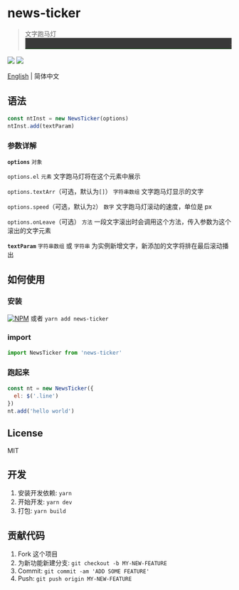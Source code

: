 # news-ticker
> 文字跑马灯
![](./newstickr.gif)

![](https://img.badgesize.io/gaoryrt/news-ticker/master/dist/newsTicker.js.svg)
![](https://img.badgesize.io/gaoryrt/news-ticker/master/dist/newsTicker.js.svg?compression=gzip)

[English](./README.md) | 简体中文

## 语法
```js
const ntInst = new NewsTicker(options)
ntInst.add(textParam)
```

### 参数详解
**`options`**
`对象`


`options.el`
`元素`
文字跑马灯将在这个元素中展示


`options.textArr`（可选，默认为`[]`）
`字符串数组`
文字跑马灯显示的文字


`options.speed`（可选，默认为`2`）
`数字`
文字跑马灯滚动的速度，单位是 px


`options.onLeave`（可选）
`方法`
一段文字滚出时会调用这个方法，传入参数为这个滚出的文字元素


**`textParam`**
`字符串数组` 或 `字符串`
为实例新增文字，新添加的文字将排在最后滚动播出

## 如何使用
### 安装
[![NPM](https://nodei.co/npm/news-ticker.png?compact=true)](https://nodei.co/npm/news-ticker/)
或者 `yarn add news-ticker`

### import
```javascript
import NewsTicker from 'news-ticker'
```

### 跑起来
```javascript
const nt = new NewsTicker({
  el: $('.line')
})
nt.add('hello world')
```

## License
MIT

## 开发
1. 安装开发依赖: `yarn`
2. 开始开发: `yarn dev`
3. 打包: `yarn build`

## 贡献代码
1. Fork 这个项目
2. 为新功能新建分支: `git checkout -b MY-NEW-FEATURE`
3. Commit: `git commit -am 'ADD SOME FEATURE'`
4. Push: `git push origin MY-NEW-FEATURE`
